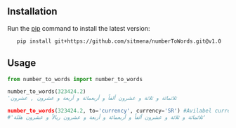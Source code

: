 ## Installation

Run the [pip](https://pip.pypa.io/en/stable/) command to install the latest version:

```bash
   pip install git+https://github.com/sitmena/numberToWords.git@v1.0
```

## Usage

```python
from number_to_words import number_to_words

number_to_words(323424.2)
'ثلاثمائة و ثلاثة و عشرون ألفاً و أربعمائة و أربعة و عشرون , عشرون

number_to_words(323424.2, to='currency', currency='SR') #Avilabel currencies: 'SAR', 'EUR', 'USD', 'EGP' and 'KWD'
#'ثلاثمائة و ثلاثة و عشرون ألفاً و أربعمائة و أربعة و عشرون ريالاً و عشرون هللة'

```
